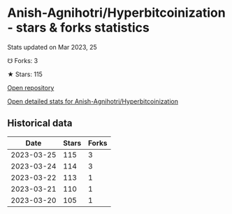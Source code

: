 # Anish-Agnihotri/Hyperbitcoinization - stars & forks statistics

Stats updated on Mar 2023, 25

☋ Forks: 3

★ Stars: 115

[Open repository](https://github.com/Anish-Agnihotri/Hyperbitcoinization)

[Open detailed stats for Anish-Agnihotri/Hyperbitcoinization](https://reviewgithub.com/rep/Anish-Agnihotri/Hyperbitcoinization)

## Historical data
| Date | Stars | Forks |
|------|-------|-------|
| 2023-03-25 | 115 | 3 | 
| 2023-03-24 | 114 | 3 | 
| 2023-03-22 | 113 | 1 | 
| 2023-03-21 | 110 | 1 | 
| 2023-03-20 | 105 | 1 | 

